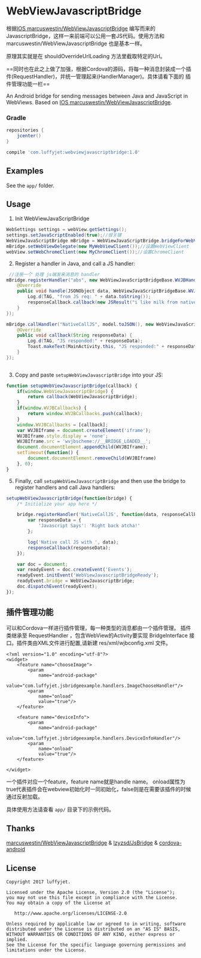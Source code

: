 WebViewJavascriptBridge
==========================
根据[IOS marcuswestin/WebViewJavascriptBridge](https://github.com/marcuswestin/WebViewJavascriptBridge) 编写而来的JavascriptBridge，这样一来前端可以公用一套JS代码。使用方法和 marcuswestin/WebViewJavascriptBridge 也是基本一样。

原理其实就是在 shouldOverrideUrlLoading 方法里截取特定的Url。

==同时也在此之上做了加强，根据Cordova的源码，将每一种消息封装成一个插件(RequestHandler)，并统一管理起来(HandlerManager)。具体请看下面的 插件管理功能一栏==

An Android bridge for sending messages between Java and JavaScript in WebViews. Based on [IOS marcuswestin/WebViewJavascriptBridge](https://github.com/marcuswestin/WebViewJavascriptBridge).


### Gradle
 

```groovy
repositories {
    jcenter()
}

compile 'com.luffyjet:webviewjavascriptbridge:1.0'
```



Examples
--------

See the `app/` folder.  



Usage
-----

1) Init WebViewJavaScriptBridge

```java
WebSettings settings = webView.getSettings();
settings.setJavaScriptEnabled(true);//很关键
WebViewJavaScriptBridge mBridge = WebViewJavaScriptBridge.bridgeForWebView(this, webView);
mBridge.setWebViewDelegate(new MyWebViewClient());//设置WebViewClient
webView.setWebChromeClient(new MyChromeClient());//设置ChromeClient
```

2) Register a handler in Java, and call a JS handler:

```java
 //注册一个 处理 js端发来消息的 handler
mBridge.registerHandler("abs", new WebViewJavaScriptBridgeBase.WVJBHandler() {
    @Override
    public void handle(JSONObject data, WebViewJavaScriptBridgeBase.WVJBResponseCallback responseCallback) {
        Log.d(TAG, "from JS req: " + data.toString());
        responseCallback.callback(new JSResult("i like milk from native").toJson());
    }
});

mBridge.callHandler("NativeCallJS", model.toJSON(), new WebViewJavaScriptBridgeBase.WVJBResponseCallback() {
    @Override
    public void callback(String responseData) {
        Log.d(TAG, "JS responded:" + responseData);
        Toast.makeText(MainActivity.this, "JS responded:" + responseData , Toast.LENGTH_SHORT).show();
    }
});
        
```

3) Copy and paste `setupWebViewJavascriptBridge` into your JS:
	
```javascript
function setupWebViewJavascriptBridge(callback) {
	if(window.WebViewJavascriptBridge) {
		return callback(WebViewJavascriptBridge);
	}
	if(window.WVJBCallbacks) {
		return window.WVJBCallbacks.push(callback);
	}
	window.WVJBCallbacks = [callback];
	var WVJBIframe = document.createElement('iframe');
	WVJBIframe.style.display = 'none';
	WVJBIframe.src = 'wvjbscheme://__BRIDGE_LOADED__';
	document.documentElement.appendChild(WVJBIframe);
	setTimeout(function() {
		document.documentElement.removeChild(WVJBIframe)
	}, 0);
}
```

5) Finally, call `setupWebViewJavascriptBridge` and then use the bridge to register handlers and call Java handlers:

```javascript
setupWebViewJavascriptBridge(function(bridge) {
	/* Initialize your app here */

	bridge.registerHandler('NativeCallJS', function(data, responseCallback) {
		var responseData = {
			'Javascript Says': 'Right back atcha!'
		};

		log('Native call JS with ', data);
		responseCallback(responseData);
	});

	var doc = document;
	var readyEvent = doc.createEvent('Events');
	readyEvent.initEvent('WebViewJavascriptBridgeReady');
	readyEvent.bridge = WebViewJavascriptBridge;
	doc.dispatchEvent(readyEvent);
});
```


## 插件管理功能
可以和Cordova一样进行插件管理，每一种类型的消息都由一个插件管理。
插件类继承至 RequestHandler ，包含WebView的Activity要实现 BridgeInterface 接口。插件类由XML文件进行配置,请新建 res/xml/wjbconfig.xml 文件。

```
<?xml version="1.0" encoding="utf-8"?>
<widget>
    <feature name="chooseImage">
        <param
            name="android-package"
            value="com.luffyjet.jsbridgeexample.handlers.ImageChooseHandler"/>
        <param
            name="onload"
            value="true"/>
    </feature>

    <feature name="deviceInfo">
        <param
            name="android-package"
            value="com.luffyjet.jsbridgeexample.handlers.DeviceInfoHandler"/>
        <param
            name="onload"
            value="true"/>
    </feature>

</widget>
```

一个插件对应一个feature，feature name就是handle name。 onload属性为true代表插件会在webview初始化时一同初始化，false则是在需要该插件的时候通过反射加载。

具体使用方法请查看 ``app/`` 目录下的示例代码。


## Thanks
[marcuswestin/WebViewJavascriptBridge](https://github.com/marcuswestin/WebViewJavascriptBridge) 
& [lzyzsd/JsBridge](https://github.com/lzyzsd/JsBridge) & [cordova-android](https://github.com/apache/cordova-android)



License
--------

    Copyright 2017 luffyjet.

    Licensed under the Apache License, Version 2.0 (the "License");
    you may not use this file except in compliance with the License.
    You may obtain a copy of the License at

       http://www.apache.org/licenses/LICENSE-2.0

    Unless required by applicable law or agreed to in writing, software
    distributed under the License is distributed on an "AS IS" BASIS,
    WITHOUT WARRANTIES OR CONDITIONS OF ANY KIND, either express or implied.
    See the License for the specific language governing permissions and
    limitations under the License.